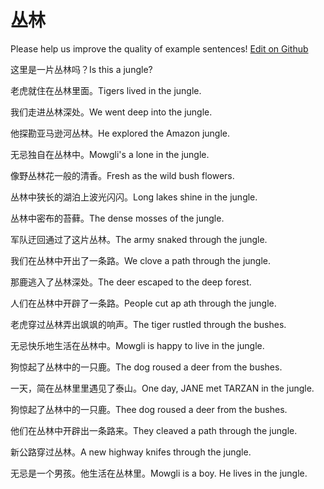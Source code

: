 # 丛林

Please help us improve the quality of example sentences! [Edit on Github](https://github.com/jiyushe/jiyu-example-sentence-source/blob/main/chinese/conglin.md)

<p><span class="chinese">这里是一片丛林吗？</span><span class="english">Is this a jungle?</span></p>

<p><span class="chinese">老虎就住在丛林里面。</span><span class="english">Tigers lived in the jungle.</span></p>

<p><span class="chinese">我们走进丛林深处。</span><span class="english">We went deep into the jungle.</span></p>

<p><span class="chinese">他探勘亚马逊河丛林。</span><span class="english">He explored the Amazon jungle.</span></p>

<p><span class="chinese">无忌独自在丛林中。</span><span class="english">Mowgli's a lone in the jungle.</span></p>

<p><span class="chinese">像野丛林花一般的清香。</span><span class="english">Fresh as the wild bush flowers.</span></p>

<p><span class="chinese">丛林中狭长的湖泊上波光闪闪。</span><span class="english">Long lakes shine in the jungle.</span></p>

<p><span class="chinese">丛林中密布的苔藓。</span><span class="english">The dense mosses of the jungle.</span></p>

<p><span class="chinese">军队迂回通过了这片丛林。</span><span class="english">The army snaked through the jungle.</span></p>

<p><span class="chinese">我们在丛林中开出了一条路。</span><span class="english">We clove a path through the jungle.</span></p>

<p><span class="chinese">那鹿逃入了丛林深处。</span><span class="english">The deer escaped to the deep forest.</span></p>

<p><span class="chinese">人们在丛林中开辟了一条路。</span><span class="english">People cut ap ath through the jungle.</span></p>

<p><span class="chinese">老虎穿过丛林弄出飒飒的响声。</span><span class="english">The tiger rustled through the bushes.</span></p>

<p><span class="chinese">无忌快乐地生活在丛林中。</span><span class="english">Mowgli is happy to live in the jungle.</span></p>

<p><span class="chinese">狗惊起了丛林中的一只鹿。</span><span class="english">The dog roused a deer from the bushes.</span></p>

<p><span class="chinese">一天，简在丛林里里遇见了泰山。</span><span class="english">One day, JANE met TARZAN in the jungle.</span></p>

<p><span class="chinese">狗惊起了丛林中的一只鹿。</span><span class="english">Thee dog roused a deer from the bushes.</span></p>

<p><span class="chinese">他们在丛林中开辟出一条路来。</span><span class="english">They cleaved a path through the jungle.</span></p>

<p><span class="chinese">新公路穿过丛林。</span><span class="english">A new highway knifes through the jungle.</span></p>

<p><span class="chinese">无忌是一个男孩。他生活在丛林里。</span><span class="english">Mowgli is a boy. He lives in the jungle.</span></p>


